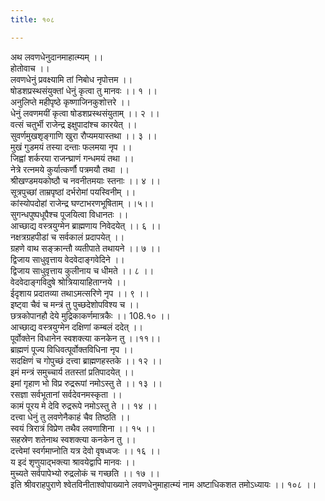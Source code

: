 ```yaml
---
title: १०८

---
```

अथ लवणधेनुदानमाहात्म्यम् ।।  
होतोवाच ।।  
लवणधेनुं प्रवक्ष्यामि तां निबोध नृपोत्तम ।।  
षोडशप्रस्थसंयुक्तां धेनुं कृत्वा तु मानवः ।। १ ।।  
अनुलिप्ते महीपृष्ठे कृष्णाजिनकुशोत्तरे ।।  
धेनुं लवणमयीं कृत्वा षोडशप्रस्थसंयुताम् ।। २ ।।  
वत्सं चतुर्भी राजेन्द्र इक्षुपादांश्च कारयेत् ।।  
सुवर्णमुखशृङ्गाणि खुरा रौप्यमयास्तथा ।। ३ ।।  
मुखं गुडमयं तस्या दन्ताः फलमया नृप ।।  
जिह्वां शर्करया राजन्घ्राणं गन्धमयं तथा ।।  
नेत्रे रत्नमये कुर्यात्कर्णौ पत्रमयौ तथा ।।  
श्रीखण्डमयकोष्ठौ च नवनीतमयाः स्तनाः ।। ४ ।।  
सूत्रपुच्छां ताम्रपृष्ठां दर्भरोमां पयस्विनीम् ।।  
कांस्योपदोहां राजेन्द्र घण्टाभरणभूषिताम् ।।५।।  
सुगन्धपुष्पधूपैश्च पूजयित्वा विधानतः ।।  
आच्छाद्य वस्त्रयुग्मेन ब्राह्मणाय निवेदयेत् ।। ६ ।।  
नक्षत्रग्रहपीडां च सर्वकालं प्रदापयेत् ।।  
ग्रहणे वाथ सङ्क्रान्तौ व्यतीपाते तथायने ।। ७ ।।  
द्विजाय साधुवृत्ताय वेदवेदाङ्गवेदिने ।।  
द्विजाय साधुवृत्ताय कुलीनाय च धीमते ।। ८ ।।  
वेदवेदाङ्गविदुषे श्रोत्रियायाहिताग्नये ।।  
ईदृशाय प्रदातव्या तथाऽमत्सरिणे नृप ।। ९ ।।  
इष्ट्वा चैवं च मन्त्रं तु पुच्छदेशोपविश्य च ।।  
छत्रकोपानहौ देये मुद्रिकाकर्णमात्रकैः ।। 108.१० ।।  
आच्छाद्य वस्त्रयुग्मेन दक्षिणां कम्बलं ददेत् ।।  
पूर्वोक्तेन विधानेन स्वशक्त्या कनकेन तु ।।११।।  
ब्राह्मणं पूज्य विधिवत्पूर्वोक्तविधिना नृप ।।  
सदक्षिणं च गोपुच्छं दत्त्वा ब्राह्मणहस्तके ।। १२ ।।  
इमं मन्त्रं समुच्चार्य ततस्तां प्रतिपादयेत् ।।  
इमां गृहाण भो विप्र रुद्ररूपां नमोऽस्तु ते ।। १३ ।।  
रसज्ञा सर्वभूतानां सर्वदेवनमस्कृता ।।  
कामं पूरय मे देवि रुद्ररूपे नमोऽस्तु ते ।। १४ ।।  
दत्त्वा धेनुं तु लवणेनैकाहं चैव तिष्ठति ।।  
स्वयं त्रिरात्रं विप्रेण तथैव लवणाशिना ।। १५ ।।  
सहस्रेण शतेनाथ स्वशक्त्या कनकेन तु ।।  
दत्त्वेमां स्वर्गमाप्नोति यत्र देवो वृषध्वजः ।। १६ ।।  
य इदं शृणुयाद्भक्त्या श्रावयेद्वापि मानवः ।।  
मुच्यते सर्वपापेभ्यो रुद्रलोकं च गच्छति ।। १७ ।।  
इति श्रीवराहपुराणे श्वेतविनीताश्वोपाख्याने लवणधेनुमाहात्म्यं नाम अष्टाधिकशत तमोऽध्यायः ।। १०८ ।।